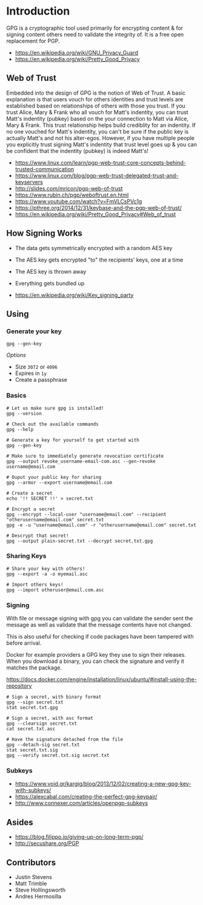 # Introduction

GPG is a cryptographic tool used primarily for encrypting content & for signing content others 
need to validate the integrity of. It is a free open replacement for PGP.

- https://en.wikipedia.org/wiki/GNU_Privacy_Guard
- https://en.wikipedia.org/wiki/Pretty_Good_Privacy

## Web of Trust
Embedded into the design of GPG is the notion of Web of Trust. A basic explanation
is that users vouch for others identities and trust levels are established based on 
relationships of others with those you trust. If you trust Alice, Mary & Frank who all
vouch for Matt's indentity, you can trust Matt's indentity (pubkey) based on the your connection
to Matt via Alice, Mary & Frank. This trust relationship helps build crediblity for an
indentity. If no one vouched for Matt's indentity, you can't be sure if the public key
is actually Matt's and not his alter-egos. However, if you have multiple people you explicitly 
trust signing Matt's indentity that trust level goes up & you can be confident that the indentity (pubkey) is 
indeed Matt's!

- https://www.linux.com/learn/pgp-web-trust-core-concepts-behind-trusted-communication
- https://www.linux.com/blog/pgp-web-trust-delegated-trust-and-keyservers
- http://slides.com/mricon/pgp-web-of-trust
- https://www.rubin.ch/pgp/weboftrust.en.html
- https://www.youtube.com/watch?v=FmVLCsPVc1g
- https://pthree.org/2014/12/31/keybase-and-the-pgp-web-of-trust/
- https://en.wikipedia.org/wiki/Pretty_Good_Privacy#Web_of_trust

## How Signing Works
- The data gets symmetrically encrypted with a random AES key
- The AES key gets encrypted "to" the recipients' keys, one at a time
- The AES key is thrown away
- Everything gets bundled up

- https://en.wikipedia.org/wiki/Key_signing_party


## Using
### Generate your key
`gpg --gen-key`  

*Options*  

- Size `3072` or `4096`
- Expires in `1y`
- Create a passphrase

### Basics
```shell
# Let us make sure gpg is installed!
gpg --version

# Check out the available commands
gpg --help

# Generate a key for yourself to get started with
gpg --gen-key

# Make sure to immediately generate revocation certificate
gpg --output revoke_username-email-com.asc --gen-revoke username@email.com

# Ouput your public key for sharing
gpg --armor --export username@email.com

# Create a secret
echo '!! SECRET !!' > secret.txt

# Encrypt a secret
gpg --encrypt --local-user "username@email.com" --recipient "otherusername@email.com" secret.txt
gpg -e -u "username@email.com" -r "otherusername@email.com" secret.txt

# Descrypt that secret!
gpg --output plain-secret.txt --decrypt secret.txt.gpg
```


### Sharing Keys
```shell
# Share your key with others!
gpg --export -a -o myemail.asc

# Import others keys!
gpg --import otheruser@email.com.asc
```

### Signing
With file or message signing with gpg you can validate the sender
sent the message as well as validate that the message contents have
not changed.

This is also useful for checking if code packages have been tampered with
before arrival.

Docker for example providers a GPG key they use to sign their releases. When you download
a binary, you can check the signature and verify it matches the package.

https://docs.docker.com/engine/installation/linux/ubuntu/#install-using-the-repository

```shell
# Sign a secret, with binary format
gpg --sign secret.txt
stat secret.txt.gpg

# Sign a secret, with asc format
gpg --clearsign secret.txt
cat secret.txt.asc

# Have the signature detached from the file
gpg --detach-sig secret.txt
stat secret.txt.sig
gpg --verify secret.txt.sig secret.txt
```

### Subkeys
- https://www.void.gr/kargig/blog/2013/12/02/creating-a-new-gpg-key-with-subkeys/
- https://alexcabal.com/creating-the-perfect-gpg-keypair/
- http://www.connexer.com/articles/openpgp-subkeys


## Asides
- https://blog.filippo.io/giving-up-on-long-term-pgp/
- http://secushare.org/PGP

## Contributors
- Justin Stevens
- Matt Trimble
- Steve Hollingsworth
- Andres Hermosilla
